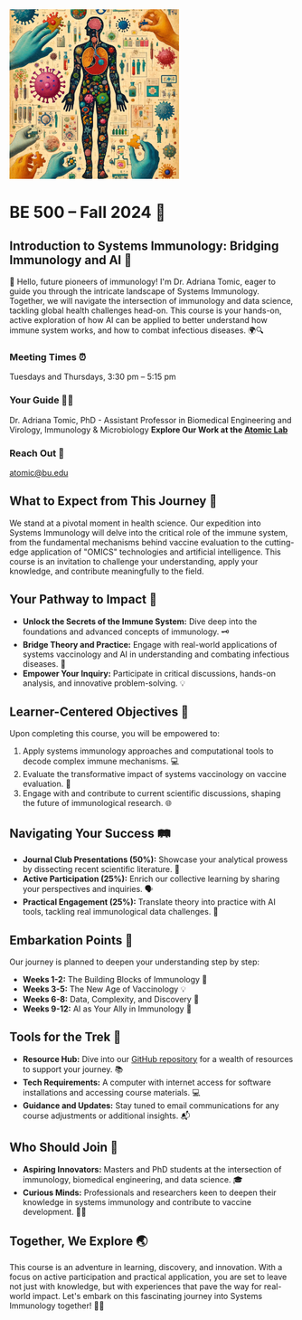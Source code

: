 <img src="https://github.com/atomiclaboratory/BE500_Systems_Immunology_Fall_2024/blob/main/Images/Codex%20Seraphinius%20BE500.webp" alt="Systems Immunology Course" width="300"/>

# BE 500 – Fall 2024 🍂
## Introduction to Systems Immunology: Bridging Immunology and AI 🌉

🎉 Hello, future pioneers of immunology! I'm Dr. Adriana Tomic, eager to guide you through the intricate landscape of Systems Immunology. Together, we will navigate the intersection of immunology and data science, tackling global health challenges head-on. This course is your hands-on, active exploration of how AI can be applied to better understand how immune system works, and how to combat infectious diseases. 🌍🔍

### Meeting Times ⏰
Tuesdays and Thursdays, 3:30 pm – 5:15 pm

### Your Guide 🧑‍🏫
Dr. Adriana Tomic, PhD - Assistant Professor in Biomedical Engineering and Virology, Immunology & Microbiology
**Explore Our Work at the [Atomic Lab](http://atomic-lab.org)**  

### Reach Out 📩
[atomic@bu.edu](mailto:atomic@bu.edu)

## What to Expect from This Journey 🚀
We stand at a pivotal moment in health science. Our expedition into Systems Immunology will delve into the critical role of the immune system, from the fundamental mechanisms behind vaccine evaluation to the cutting-edge application of "OMICS" technologies and artificial intelligence. This course is an invitation to challenge your understanding, apply your knowledge, and contribute meaningfully to the field.

## Your Pathway to Impact 🌟
- **Unlock the Secrets of the Immune System:** Dive deep into the foundations and advanced concepts of immunology. 🗝️
- **Bridge Theory and Practice:** Engage with real-world applications of systems vaccinology and AI in understanding and combating infectious diseases. 🌉
- **Empower Your Inquiry:** Participate in critical discussions, hands-on analysis, and innovative problem-solving. 💡

## Learner-Centered Objectives 🎯
Upon completing this course, you will be empowered to:
1. Apply systems immunology approaches and computational tools to decode complex immune mechanisms. 💻
2. Evaluate the transformative impact of systems vaccinology on vaccine evaluation. 💉
3. Engage with and contribute to current scientific discussions, shaping the future of immunological research. 🌐

## Navigating Your Success 🛤️
- **Journal Club Presentations (50%):** Showcase your analytical prowess by dissecting recent scientific literature. 📑
- **Active Participation (25%):** Enrich our collective learning by sharing your perspectives and inquiries. 🗣️
- **Practical Engagement (25%):** Translate theory into practice with AI tools, tackling real immunological data challenges. 🔬

## Embarkation Points 🧭
Our journey is planned to deepen your understanding step by step:
- **Weeks 1-2:** The Building Blocks of Immunology 🔨
- **Weeks 3-5:** The New Age of Vaccinology 💡
- **Weeks 6-8:** Data, Complexity, and Discovery 🧠
- **Weeks 9-12:** AI as Your Ally in Immunology 🤖

## Tools for the Trek 🎒
- **Resource Hub:** Dive into our [GitHub repository](https://github.com/atomiclaboratory/BE500_Systems_Immunology_Fall_2024/) for a wealth of resources to support your journey. 📚
- **Tech Requirements:** A computer with internet access for software installations and accessing course materials. 💻
- **Guidance and Updates:** Stay tuned to email communications for any course adjustments or additional insights. 📬

## Who Should Join 🤝
- **Aspiring Innovators:** Masters and PhD students at the intersection of immunology, biomedical engineering, and data science. 🎓
- **Curious Minds:** Professionals and researchers keen to deepen their knowledge in systems immunology and contribute to vaccine development. 🕵️‍♂️

## Together, We Explore 🌏
This course is an adventure in learning, discovery, and innovation. With a focus on active participation and practical application, you are set to leave not just with knowledge, but with experiences that pave the way for real-world impact. Let's embark on this fascinating journey into Systems Immunology together! 💪🧪
